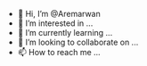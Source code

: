 - 👋 Hi, I’m @Aremarwan
- 👀 I’m interested in ...
- 🌱 I’m currently learning ...
- 💞️ I’m looking to collaborate on ...
- 📫 How to reach me ...

<!---
Aremarwan/Aremarwan is a ✨ special ✨ repository because its `README.md` (this file) appears on your GitHub profile.
You can click the Preview link to take a look at your changes.
--->
